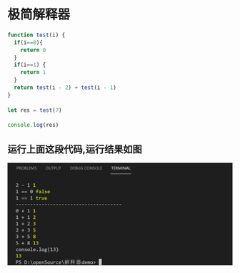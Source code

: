 # 极简解释器

```javascript
function test(i) {
  if(i==0){
  	return 0
  }
  if(i==1) {
    return 1
  }
  return test(i - 2) + test(i - 1)
}

let res = test(7)

console.log(res)
```

## 运行上面这段代码,运行结果如图

![](./img/result.png)

